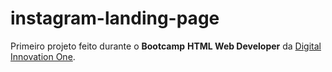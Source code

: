# instagram-landing-page

Primeiro projeto feito durante o <b>Bootcamp</b> <b>HTML Web Developer</b> da <a href="https://web.digitalinnovation.one/">Digital Innovation One</a>.
